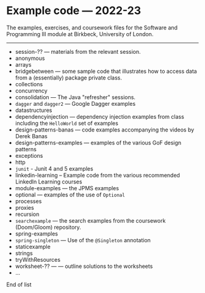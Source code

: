 # Example code — 2022-23

The examples, exercises, and coursework files for the Software and Programming III module at Birkbeck, University of London.

------

+ session-?? — materials from the relevant session.
+ anonymous
+ arrays
+ bridgebetween — some sample code that illustrates how to access data from a (essentially) package private class.
+ collections
+ concurrency
+ consolidation — The Java "refresher" sessions.
+ `dagger` and `dagger2` — Google Dagger examples
+ datastructures
+ dependencyinjection — dependency injection examples from class including the `HelloWorld` set of examples
+ design-patterns-banas — code examples accompanying the videos by Derek Banas
+ design-patterns-examples — examples of the various GoF design patterns
+ exceptions
+ http
+ `junit` - Junit 4 and 5 examples
+ linkedin-learning – Example code from the various recommended LinkedIn Learning courses
+ module-examples — the JPMS examples
+ optional — examples of the use of `Optional`
+ processes
+ proxies
+ recursion
+ `searchexample` — the search examples from the coursework (Doom/Gloom) repository.
+ spring-examples
+ `spring-singleton` — Use of the `@Singleton` annotation
+ staticexample
+ strings
+ tryWithResources
+ worksheet-?? — — outline solutions to the worksheets
+ ...

End of list
